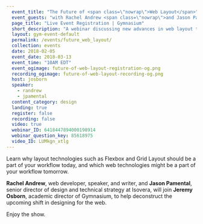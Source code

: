 ```yaml
---
  event_title: "The Future of <span class=\"nowrap\">Web Layout</span>"
  event_guests: "with Rachel Andrew <span class=\"nowrap\">and Jason Pamental</span>"
  page_title: "Live Event Registration | Gymnasium"
  short_description: "A webinar discussing new advances in web layout techniques that will impact web designers and developers in the near future."
  layout: gym-event-default
  permalink: /events/future_web_layout/
  collection: events
  date: 2018-02-05
  event_date: 2018-03-13
  event_time: "10AM EDT"
  event_ogimage: future-of-web-layout-registration-og.png
  recording_ogimage: future-of-web-layout-recording-og.png
  host: josborn
  speaker:
    - randrew
    - jpamental
  content_category: design
  landing: true
  register: false
  recording: false
  video: true
  webinar_ID: 6418447894000198914
  webinar_question_key: 85618975
  video_ID: LUMkgn_xtlg
---
```

<p>
Learn why layout technologies such as Flexbox and Grid Layout should be a part of your workflow today, and which web technologies might be a part of your workflow tomorrow.
</p>
<p>
<strong>Rachel Andrew</strong>, web developer, speaker, and writer, and <strong>Jason Pamental</strong>, senior director of design and technical strategy at Isovera, will join <strong>Jeremy Osborn</strong>, academic director of Gymnasium, to help deconstruct the upcoming shift in designing for the web.
</p>
<p class="call-out">
Enjoy the show.
</p>
